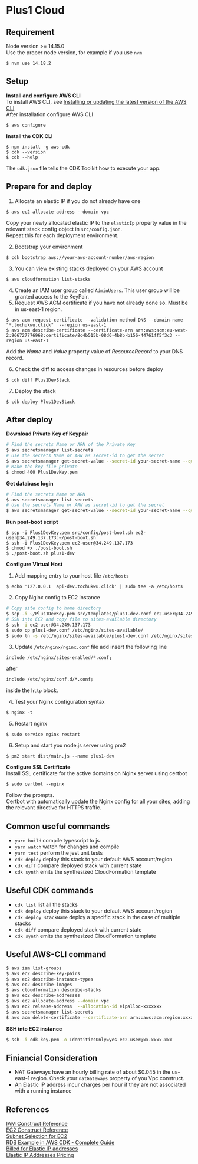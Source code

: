 # Plus1 Cloud

## Requirement

Node version >= 14.15.0  
Use the proper node version, for example if you use `nvm`

```
$ nvm use 14.18.2
```

## Setup

**Install and configure AWS CLI**  
To install AWS CLI, see [Installing or updating the latest version of the AWS CLI](https://docs.aws.amazon.com/cli/latest/userguide/getting-started-install.html)  
After installation configure AWS CLI

```
$ aws configure
```

**Install the CDK CLI**

```
$ npm install -g aws-cdk
$ cdk --version
$ cdk --help
```

The `cdk.json` file tells the CDK Toolkit how to execute your app.

## Prepare for and deploy

1. Allocate an elastic IP if you do not already have one

```
$ aws ec2 allocate-address --domain vpc
```

Copy your newly allocated elastic IP to the `elasticIp` property value in the relevant stack config object in `src/config.json`.  
Repeat this for each deployment environment.

2. Bootstrap your environment

```
$ cdk bootstrap aws://your-aws-account-number/aws-region
```

3. You can view existing stacks deployed on your AWS account

```
$ aws cloudformation list-stacks
```

4. Create an IAM user group called `AdminUsers`. This user group will be granted access to the KeyPair. 
5. Request AWS ACM certificate if you have not already done so. Must be in us-east-1 region.  
```
$ aws acm request-certificate --validation-method DNS --domain-name "*.tochukwu.click"  --region us-east-1
$ aws acm describe-certificate --certificate-arn arn:aws:acm:eu-west-2:966727776968:certificate/8c4b515b-08d6-4b8b-b156-44761ff5f3c3 --region us-east-1
```
Add the _Name_ and _Value_ property value of _ResourceRecord_ to your DNS record. 

6. Check the diff to access changes in resources before deploy

```
$ cdk diff Plus1DevStack
```

7. Deploy the stack

```
$ cdk deploy Plus1DevStack
```

## After deploy

**Download Private Key of Keypair**

```bash
# Find the secrets Name or ARN of the Private Key
$ aws secretsmanager list-secrets
# Use the secrets Name or ARN as secret-id to get the secret
$ aws secretsmanager get-secret-value --secret-id your-secret-name --query SecretString --output text > ~/Plus1DevKey.pem
# Make the key file private
$ chmod 400 Plus1DevKey.pem
```

**Get database login**

```bash
# Find the secrets Name or ARN
$ aws secretsmanager list-secrets
# Use the secrets Name or ARN as secret-id to get the secret
$ aws secretsmanager get-secret-value --secret-id your-secret-name --query SecretString --output text > output/dev-db.json
```

**Run post-boot script**

```
$ scp -i Plus1DevKey.pem src/config/post-boot.sh ec2-user@34.249.137.173:~/post-boot.sh
$ ssh -i Plus1DevKey.pem ec2-user@34.249.137.173
$ chmod +x ./post-boot.sh
$ ./post-boot.sh plus1-dev
```

**Configure Virtual Host**

1. Add mapping entry to your host file `/etc/hosts`

```
$ echo '127.0.0.1  api-dev.tochukwu.click' | sudo tee -a /etc/hosts
```

2. Copy Nginx config to EC2 instance

```bash
# Copy site config to home directory
$ scp -i ~/Plus1DevKey.pem src/templates/plus1-dev.conf ec2-user@34.249.137.173:~/plus1-dev.conf
# SSH into EC2 and copy file to sites-available directory
$ ssh -i ec2-user@34.249.137.173
$ sudo cp plus1-dev.conf /etc/nginx/sites-available/
$ sudo ln -s /etc/nginx/sites-available/plus1-dev.conf /etc/nginx/sites-enabled/
```

3. Update `/etc/nginx/nginx.conf` file add insert the following line

```
include /etc/nginx/sites-enabled/*.conf;
```

after

```
include /etc/nginx/conf.d/*.conf;
```

inside the `http` block.

4. Test your Nginx configuration syntax

```
$ nginx -t
```

5. Restart nginx

```
$ sudo service nginx restart
```

6. Setup and start you node.js server using pm2

```
$ pm2 start dist/main.js --name plus1-dev
```

**Configure SSL Certificate**  
Install SSL certificate for the active domains on Nginx server using certbot

```
$ sudo certbot --nginx
```

Follow the prompts.  
Certbot with automatically update the Nginx config for all your sites, adding the relevant directive for HTTPS traffic.

## Common useful commands

- `yarn build` compile typescript to js
- `yarn watch` watch for changes and compile
- `yarn test` perform the jest unit tests
- `cdk deploy` deploy this stack to your default AWS account/region
- `cdk diff` compare deployed stack with current state
- `cdk synth` emits the synthesized CloudFormation template

## Useful CDK commands
* `cdk list`        list all the stacks 
* `cdk deploy`      deploy this stack to your default AWS account/region 
* `cdk deploy stackName` deploy a specific stack in the case of multiple stacks
* `cdk diff`        compare deployed stack with current state
* `cdk synth`       emits the synthesized CloudFormation template 

## Useful AWS-CLI command 
```bash
$ aws iam list-groups 
$ aws ec2 describe-key-pairs
$ aws ec2 describe-instance-types
$ aws ec2 describe-images
$ aws cloudformation describe-stacks 
$ aws ec2 describe-addresses
$ aws ec2 allocate-address --domain vpc
$ aws ec2 release-address  --allocation-id eipalloc-xxxxxxx
$ aws secretsmanager list-secrets
$ aws acm delete-certificate --certificate-arn arn::aws:acm:region:xxxxxxx
```

__SSH into EC2 instance__  
```bash
$ ssh -i cdk-key.pem -o IdentitiesOnly=yes ec2-user@xx.xxxx.xxx
```

## Finiancial Consideration
- NAT Gateways have an hourly billing rate of about $0.045 in the us-east-1 region. Check your `natGateways` property of you Vpc construct. 
- An Elastic IP address incur charges per hour if they are not associated with a running instance 

## References 
[IAM Construct Reference](https://docs.aws.amazon.com/cdk/api/v2/docs/aws-cdk-lib.aws_iam-readme.html)  
[EC2 Construct Reference](https://docs.aws.amazon.com/cdk/api/v2/docs/aws-cdk-lib.aws_ec2-readme.html)  
[Subnet Selection for EC2](https://bobbyhadz.com/blog/aws-cdk-subnet-selection)  
[RDS Example in AWS CDK - Complete Guide](https://bobbyhadz.com/blog/aws-cdk-rds-example)   
[Billed for Elastic IP addresses](https://aws.amazon.com/premiumsupport/knowledge-center/elastic-ip-charges/)   
[Elastic IP Addresses Pricing](https://aws.amazon.com/ec2/pricing/on-demand/#Elastic_IP_Addresses)  